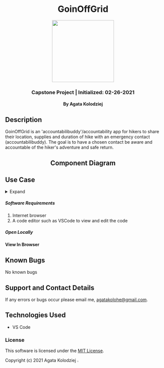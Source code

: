 <div align="center">

# GoinOffGrid

</div>

<div align="center">
<img src="https://github.com/agatakolohe.png" width="200px" height="auto" >
</div>
<h3 align="center">Capstone Project | Initialized: 02-26-2021</h3>
<h4 align="center"> By Agata Kolodziej</h4>

## Description

GoinOffGrid is an 'accountabilibuddy'/accountability app for hikers to share their location, supplies and duration of hike with an emergency contact (accountabilibuddy). The goal is to have a chosen contact be aware and accountable of the hiker's adventure and safe return.

<div align="center">

## Component Diagram

<!-- ![Component Diagram]() -->

</div>

## Use Case

<details>
  <summary>Expand</summary>

</details>

##### Software Requirements

1. Internet browser
2. A code editor such as VSCode to view and edit the code

##### Open Locally

<!-- - Click on the link to my repository: [My Repository](https://github.com/agatakolohe/TapRoom-Redux.git)
- Click on the green "Code" button and copy the repository URL
- Open your terminal and use the command `git clone https://github.com/agatakolohe/TapRoom-Redux.git` into the directory you would like to clone the repository
- Open in text editor to view code and make changes
  - Open terminal and navigate to tap-room directory
  - Use the command `npm install` to download and install all necessary packages for the project to function
  - Use the command `npm install redux@4.0.5 react-redux@7.1.3` to install redux -->

#### View In Browser

<!-- - To Build and view in browser
  - Navigate to TapRoom directory and use the command `npm start`
  - Enjoy the application! -->

## Known Bugs

No known bugs

## Support and Contact Details

If any errors or bugs occur please email me, <agatakolohe@gmail.com>.

## Technologies Used

- VS Code

### License

This software is licensed under the [MIT License](https://choosealicense.com/licenses/mit/).

Copyright (c) 2021 Agata Kolodziej <img src="https://encrypted-tbn0.gstatic.com/images?q=tbn:ANd9GcR8Q_3EVY7j95tTyemJwWxMR7jwvUK7gPe0_w&usqp=CAU" width="2%" height="auto">
